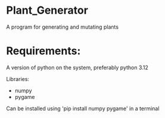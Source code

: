 # Plant_Generator
A program for generating and mutating plants


# Requirements:

A version of python on the system, preferably python 3.12


Libraries:

- numpy
- pygame

Can be installed using 'pip install numpy pygame' in a terminal
